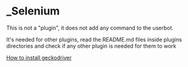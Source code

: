 # _Selenium
This is not a "plugin", it does not add any command to the userbot.

It's needed for other plugins, read the README.md files inside plugins directories and check if any other plugin is needed for them to work

[How to install geckodriver](https://selenium-python.readthedocs.io/installation.html#drivers)
